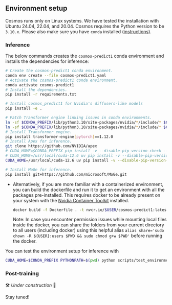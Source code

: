 ## Environment setup

Cosmos runs only on Linux systems. We have tested the installation with Ubuntu 24.04, 22.04, and 20.04.
Cosmos requires the Python version to be `3.10.x`. Please also make sure you have `conda` installed ([instructions](https://docs.conda.io/projects/conda/en/latest/user-guide/install/index.html)).

### Inference

The below commands creates the `cosmos-predict1` conda environment and installs the dependencies for inference:
```bash
# Create the cosmos-predict1 conda environment.
conda env create --file cosmos-predict1.yaml
# Activate the cosmos-predict1 conda environment.
conda activate cosmos-predict1
# Install the dependencies.
pip install -r requirements.txt

# Install cosmos_predict1 for Nvidia's diffusers-like models
pip install -e .

# Patch Transformer engine linking issues in conda environments.
ln -sf $CONDA_PREFIX/lib/python3.10/site-packages/nvidia/*/include/* $CONDA_PREFIX/include/
ln -sf $CONDA_PREFIX/lib/python3.10/site-packages/nvidia/*/include/* $CONDA_PREFIX/include/python3.10
# Install Transformer engine.
pip install transformer-engine[pytorch]==1.12.0
# Install Apex for inference.
git clone https://github.com/NVIDIA/apex
# CUDA_HOME=$CONDA_PREFIX pip install -v --disable-pip-version-check --no-cache-dir --no-build-isolation --config-settings "--build-option=--cpp_ext" --config-settings "--build-option=--cuda_ext" ./apex
# CUDA_HOME=/usr/local/cuda-12.6 uv pip install -v --disable-pip-version-check --no-cache-dir --no-build-isolation ./apex --config-settings=build-args="--cpp_ext --cuda_ext"
CUDA_HOME=/usr/local/cuda-12.6 uv pip install -v --disable-pip-version-check --no-cache-dir --no-build-isolation ./apex --config-settings="--build-option=--cpp_ext" --config-settings="--build-option=--cuda_ext"

# Install MoGe for inference.
pip install git+https://github.com/microsoft/MoGe.git
```

* Alternatively, if you are more familiar with a containerized environment, you can build the dockerfile and run it to get an environment with all the packages pre-installed.
    This requires docker to be already present on your system with the [Nvidia Container Toolkit](https://docs.nvidia.com/datacenter/cloud-native/container-toolkit/latest/install-guide.html) installed.

    ```bash
    docker build -f Dockerfile . -t nvcr.io/$USER/cosmos-predict1:latest
    ```

    Note: In case you encounter permission issues while mounting local files inside the docker, you can share the folders from your current directory to all users (including docker) using this helpful alias `alias share='sudo chown -R ${USER}:users $PWD && sudo chmod g+w $PWD'` before running the docker.


You can test the environment setup for inference with
```bash
CUDA_HOME=$CONDA_PREFIX PYTHONPATH=$(pwd) python scripts/test_environment.py
```

### Post-training


🛠️ *Under construction* 👷

Stay tuned!
